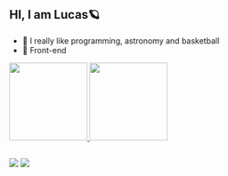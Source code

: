 ## HI, I am Lucas🪐

- 🔭 I really like programming, astronomy and basketball
- 🍁 Front-end
<div>
  <a href="https://github.com/davilucasx">
  <img height="140em" src="https://github-readme-stats.vercel.app/api?username=davilucasx&show_icons=true&theme=dracula&include_all_commits=true&count_private=true"/>
  <img height="140em" src="https://github-readme-stats.vercel.app/api/top-langs/?username=davilucasx&layout=compact&langs_count=7&theme=dracula"/>
</div> 

##

<a href="https://instagram.com/lucas.sxzz" target="_blank"><img src="https://img.shields.io/badge/-Instagram-%23E4405F?style=for-the-badge&logo=instagram&logoColor=white" target="_blank"></a>
<a href = "mailto:lucasdavi.barros22@gmail.com"><img src="https://img.shields.io/badge/-Gmail-%23333?style=for-the-badge&logo=gmail&logoColor=white" target="_blank"></a>